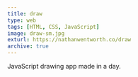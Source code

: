 ```yaml
---
title: draw
type: web
tags: [HTML, CSS, JavaScript]
image: draw-sm.jpg
exturl: https://nathanwentworth.co/draw
archive: true
---
```

JavaScript drawing app made in a day.